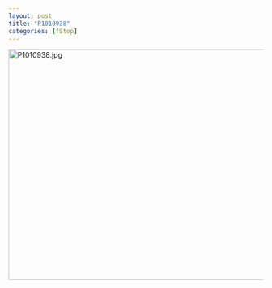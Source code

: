 ```yaml
---
layout: post
title: "P1010938"
categories: [fStop]
---
```

<img alt="P1010938.jpg" src="http://www.botzilla.com/blog/pix2009/P1010938.jpg" width="807" height="454" border="0" />


<!--more-->

